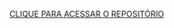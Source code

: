 <a href="https://giulliabildner14.github.io/PROJETO-IMOBILIARIA/imobiliaria.html">CLIQUE PARA ACESSAR O REPOSITÓRIO</a>